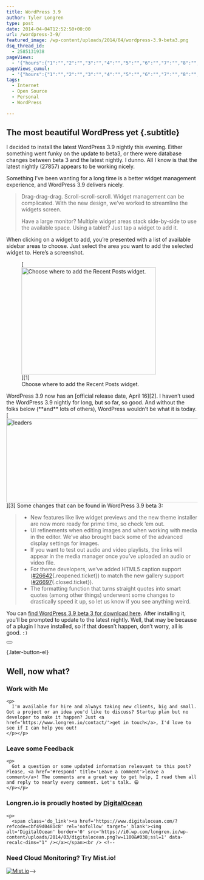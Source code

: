 ```yaml
---
title: WordPress 3.9
author: Tyler Longren
type: post
date: 2014-04-04T12:52:50+00:00
url: /wordpress-3-9/
featured_image: /wp-content/uploads/2014/04/wordpress-3.9-beta3.png
dsq_thread_id:
  - 2585131938
pageViews:
  - '{"hours":{"1":"","2":"","3":"","4":"","5":"","6":"","7":"","8":"","9":"","10":"","11":"","12":"","13":"","14":"","15":"","16":"","17":"","18":"","19":"","20":"","21":"","22":"","23":"","24":"","25":"","26":"","27":"","28":"","29":"","30":"","31":"","32":"","33":"","34":"","35":"","36":"","37":"","38":"","39":"","40":"","41":"","42":"","43":"","44":"","45":"","46":"","47":""},"days":{"2":"","3":"","4":"","5":"","6":"","7":"","8":"","9":"","10":"","11":"","12":"","13":"","14":""},"weeks":{"3":"","4":"","5":"","6":"","7":"","8":"","9":"","10":"","11":"","12":""},"months":{"4":"","5":"","6":"","7":"","8":"","9":"","10":"","11":"","12":"","13":"","14":"","15":"","16":"","17":"","18":"","19":"","20":"","21":"","22":"","23":"","24":""}}'
pageViews_cumul:
  - '{"hours":{"1":"","2":"","3":"","4":"","5":"","6":"","7":"","8":"","9":"","10":"","11":"","12":"","13":"","14":"","15":"","16":"","17":"","18":"","19":"","20":"","21":"","22":"","23":"","24":"","25":"","26":"","27":"","28":"","29":"","30":"","31":"","32":"","33":"","34":"","35":"","36":"","37":"","38":"","39":"","40":"","41":"","42":"","43":"","44":"","45":"","46":"","47":""},"days":{"2":"","3":"","4":"","5":"","6":"","7":"","8":"","9":"","10":"","11":"","12":"","13":"","14":""},"weeks":{"3":"","4":"","5":"","6":"","7":"","8":"","9":"","10":"","11":"","12":""},"months":{"4":"","5":"","6":"","7":"","8":"","9":"","10":"","11":"","12":"","13":"","14":"","15":"","16":"","17":"","18":"","19":"","20":"","21":"","22":"","23":"","24":""}}'
tags:
  - Internet
  - Open Source
  - Personal
  - WordPress

---
```

## The most beautiful WordPress yet {.subtitle}

I decided to install the latest WordPress 3.9 nightly this evening. Either something went funky on the update to beta3, or there were database changes between beta 3 and the latest nightly. I dunno. All I know is that the latest nightly (27857) appears to be working nicely.

Something I&#8217;ve been wanting for a long time is a better widget management experience, and WordPress 3.9 delivers nicely.

> Drag-drag-drag. Scroll-scroll-scroll. Widget management can be complicated. With the new design, we’ve worked to streamline the widgets screen.
> 
> Have a large monitor? Multiple widget areas stack side-by-side to use the available space. Using a tablet? Just tap a widget to add it.

When clicking on a widget to add, you&#8217;re presented with a list of available sidebar areas to choose. Just select the area you want to add the selected widget to. Here&#8217;s a screenshot.  
<figure id="attachment_6252" aria-describedby="caption-attachment-6252" style="width: 354px" class="wp-caption aligncenter">[<img loading="lazy" src="https://i1.wp.com/longren.io/wp-content/uploads/2014/04/widget.png?resize=354%2C281" alt="Choose where to add the Recent Posts widget." width="354" height="281" class="size-full wp-image-6252" srcset="https://i0.wp.com/www.longren.io/wp-content/uploads/2014/04/widget.png?w=354&ssl=1 354w, https://i0.wp.com/www.longren.io/wp-content/uploads/2014/04/widget.png?resize=300%2C238&ssl=1 300w" sizes="(max-width: 354px) 100vw, 354px" data-recalc-dims="1" />][1]<figcaption id="caption-attachment-6252" class="wp-caption-text">Choose where to add the Recent Posts widget.</figcaption></figure>  
WordPress 3.9 now has an [official release date, April 16][2]. I haven&#8217;t used the WordPress 3.9 nightly for long, but so far, so good. And without the folks below (**and** lots of others), WordPress wouldn&#8217;t be what it is today.  
[<img loading="lazy" src="https://i1.wp.com/longren.io/wp-content/uploads/2014/04/leaders1.png?resize=790%2C220" alt="leaders" width="790" height="220" class="aligncenter size-full wp-image-6257" srcset="https://i2.wp.com/www.longren.io/wp-content/uploads/2014/04/leaders1.png?w=790&ssl=1 790w, https://i2.wp.com/www.longren.io/wp-content/uploads/2014/04/leaders1.png?resize=300%2C83&ssl=1 300w" sizes="(max-width: 790px) 100vw, 790px" data-recalc-dims="1" />][3]  
Some changes that can be found in WordPress 3.9 beta 3:

>   * New features like live widget previews and the new theme installer are now more ready for prime time, so check ‘em out.
>   * UI refinements&nbsp;when editing images and when working with media in the editor. We’ve also brought back some of the advanced display settings for images.
>   * If you want to test out audio and video&nbsp;playlists, the links will appear in the media manager once you’ve&nbsp;uploaded an audio or video file.
>   * For theme developers, we’ve added HTML5 caption support ([#26642][4]{.reopened.ticket}) to match the new gallery support ([#26697][5]{.closed.ticket}).
>   * The formatting function that turns straight quotes into smart quotes (among other things) underwent&nbsp;some changes to drastically speed it&nbsp;up, so let us know if you see anything weird.

You can [find WordPress 3.9 beta 3 for download here][2]. After installing it, you&#8217;ll be prompted to update to the latest nightly. Well, that may be because of a plugin I have installed, so if that doesn&#8217;t happen, don&#8217;t worry, all is good. `:)` 

<div class="wpulike wpulike-default " >
  <div class="wp_ulike_general_class wp_ulike_is_not_liked">
    <button type="button"
					aria-label="Like Button"
					data-ulike-id="6245"
					data-ulike-nonce="aa725d3718"
					data-ulike-type="likeThis"
					data-ulike-template="wpulike-default"
					data-ulike-display-likers="0"
					data-ulike-disable-pophover="0"
					class="wp_ulike_btn wp_ulike_put_image wp_likethis_6245"></button><span class="count-box"></span>
  </div>
</div>

[][6]{.later-button-el}

<div class='what-next'>
  <h2>
    Well, now what?
  </h2>
  
  <div class='hire'>
    <h3>
      Work with Me
    </h3>
    
    <p>
      I'm available for hire and always taking new clients, big and small. Got a project or an idea you'd like to discuss? Startup plan but no developer to make it happen? Just <a href='https://www.longren.io/contact/'>get in touch</a>, I'd love to see if I can help you out!
    </p></p>
  </div>
  
  <div class='hire'>
    <h3>
      Leave some Feedback
    </h3>
    
    <p>
      Got a question or some updated information releavant to this post? Please, <a href='#respond' title='Leave a comment'>leave a comment</a>! The comments are a great way to get help, I read them all and reply to nearly every comment. Let's talk. 😀
    </p></p>
  </div>
  
  <div class='now-what-bottom-ad'>
    <h3>
      Longren.io is proudly hosted by <a href='https://www.digitalocean.com/?refcode=cbf49d0481c8'>DigitalOcean</a>
    </h3>
    
    <p>
      <span class='do_link'><a href='https://www.digitalocean.com/?refcode=cbf49d0481c8' rel='nofollow' target='_blank'><img alt='DigitalOcean' border='0' src='https://i0.wp.com/longren.io/wp-content/uploads/2014/03/digitalocean.png?w=1100&#038;ssl=1' data-recalc-dims="1" /></a></span><br /> <!--

<h3>Need Cloud Monitoring? Try Mist.io!</h3>

<span class='do_link'><a href='http://mist.io/?ref=tyler' rel='nofollow' target='_blank'><img alt='Mist.io' border='0' src='https://i0.wp.com/longren.io/wp-content/uploads/2014/04/mistio.jpg?w=1100&#038;ssl=1' data-recalc-dims="1"></a></span>--></div> </div>

 [1]: https://i1.wp.com/longren.io/wp-content/uploads/2014/04/widget.png
 [2]: http://wordpress.org/news/2014/03/wordpress-3-9-beta-3/
 [3]: https://i1.wp.com/longren.io/wp-content/uploads/2014/04/leaders1.png
 [4]: https://core.trac.wordpress.org/ticket/26642 "task (blessed): HTML5 captions (reopened)"
 [5]: https://core.trac.wordpress.org/ticket/26697 "enhancement: HTML5 Galleries (closed: fixed)"
 [6]: #